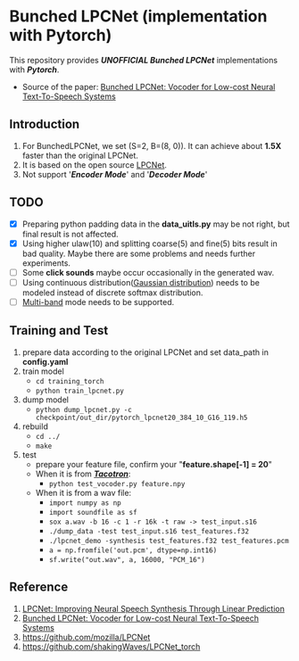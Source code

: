# Bunched LPCNet (implementation with Pytorch)

This repository provides ***UNOFFICIAL Bunched LPCNet*** implementations with ***Pytorch***.

- Source of the paper: [Bunched LPCNet: Vocoder for Low-cost Neural Text-To-Speech Systems](https://arxiv.org/abs/2008.04574)

## Introduction

1. For BunchedLPCNet, we set (S=2, B=(8, 0)). It can achieve about **1.5X** faster than the original LPCNet.
2. It is based on the open source [LPCNet](https://github.com/mozilla/LPCNet/commit/bffdcee95b4303167a34007ea22c8d304ca204da).
3. Not support '***Encoder Mode***' and '***Decoder Mode***'

## TODO

- [x] Preparing python padding data in the **data_uitls.py** may be not right, but final result is not affected.
- [x] Using higher ulaw(10) and splitting coarse(5) and fine(5) bits result in bad quality. Maybe there are some problems and needs further experiments.
- [ ] Some **click sounds** maybe occur occasionally in the generated wav.
- [ ] Using continuous distribution([Gaussian distribution](https://ieeexplore.ieee.org/document/9053337)) needs to be modeled instead of discrete softmax distribution.
- [ ] [Multi-band](https://arxiv.org/abs/2005.05551) mode needs to be supported.

## Training and Test

1. prepare data according to the original LPCNet and set data_path in **config.yaml**
2. train model
    - `cd training_torch`
    - `python train_lpcnet.py`
3. dump model
    - `python dump_lpcnet.py -c checkpoint/out_dir/pytorch_lpcnet20_384_10_G16_119.h5`
4. rebuild
    - `cd ../`
    - `make`
5. test
    - prepare your feature file, confirm your "**feature.shape[-1] = 20**"
    - When it is from ***[Tacotron](https://github.com/BridgetteSong/ExpressiveTacotron)***:
        - `python test_vocoder.py feature.npy`
    - When it is from a wav file:
        - `import numpy as np`
        - `import soundfile as sf`
        - `sox a.wav -b 16 -c 1 -r 16k -t raw -> test_input.s16`
        - `./dump_data -test test_input.s16 test_features.f32`
        - `./lpcnet_demo -synthesis test_features.f32 test_features.pcm`
        - `a = np.fromfile('out.pcm', dtype=np.int16)`
        - `sf.write("out.wav", a, 16000, "PCM_16")`
   
## Reference

1. [LPCNet: Improving Neural Speech Synthesis Through Linear Prediction](https://jmvalin.ca/papers/lpcnet_icassp2019.pdf)
2. [Bunched LPCNet: Vocoder for Low-cost Neural Text-To-Speech Systems](https://arxiv.org/abs/2008.04574)
3. <https://github.com/mozilla/LPCNet>
4. <https://github.com/shakingWaves/LPCNet_torch>
